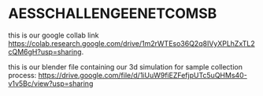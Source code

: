# AESSCHALLENGEENETCOMSB

this is our google collab link https://colab.research.google.com/drive/1m2rWTEso36Q2q8IVyXPLhZxTL2cQM6gH?usp=sharing.  

this is our blender file containing our 3d simulation for sample collection process: https://drive.google.com/file/d/1iUuW9fiEZFefjpUTc5uQHMs40-v1v5Bc/view?usp=sharing

